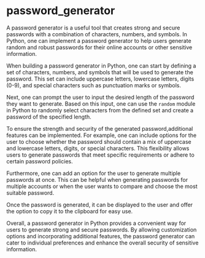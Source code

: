 # password_generator

A password generator is a useful tool that creates strong and secure passwords with a combination of characters, numbers, and symbols. In Python, one can implement a password generator to help users generate random and robust passwords for their online accounts or other sensitive information.

When building a password generator in Python, one can start by defining a set of characters, numbers, and symbols that will be used to generate the password. This set can include uppercase letters, lowercase letters, digits (0-9), and special characters such as punctuation marks or symbols.

Next, one can prompt the user to input the desired length of the password they want to generate. Based on this input, one can use the `random` module in Python to randomly select characters from the defined set and create a password of the specified length.

To ensure the strength and security of the generated password,additional features can be implemented. For example, one can include options for the user to choose whether the password should contain a mix of uppercase and lowercase letters, digits, or special characters. This flexibility allows users to generate passwords that meet specific requirements or adhere to certain password policies.

Furthermore, one can add an option for the user to generate multiple passwords at once. This can be helpful when generating passwords for multiple accounts or when the user wants to compare and choose the most suitable password.

Once the password is generated, it can be displayed to the user and offer the option to copy it to the clipboard for easy use. 

Overall, a password generator in Python provides a convenient way for users to generate strong and secure passwords. By allowing customization options and incorporating additional features, the password generator can cater to individual preferences and enhance the overall security of sensitive information.
